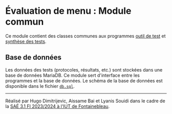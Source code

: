 # Évaluation de menu : Module commun

Ce module contient des classes communes aux programmes [outil de test](../outiltest)
et [synthèse des tests](../sythesetests).

## Base de données

Les données des tests (protocoles, résultats, etc.) sont stockées dans une base
de données MariaDB. Ce module sert d'interface entre les programmes et la base
de données. Le schéma de la base de données est disponible dans le fichier
[`db.sql`](./db.sql).

---

Réalisé par Hugo Dimitrijevic, Aissame Bai et Lyanis Souidi dans le cadre de la [SAÉ 3.1 FI 2023/2024 à l'IUT de Fontainebleau](http://www.iut-fbleau.fr/sitebp/sae3/31_2023/R9O9Y6NMKZMEE0M1.php).
